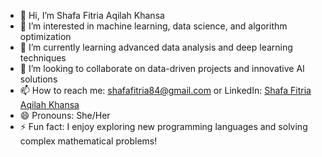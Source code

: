 - 👋 Hi, I’m Shafa Fitria Aqilah Khansa  
- 👀 I’m interested in machine learning, data science, and algorithm optimization  
- 🌱 I’m currently learning advanced data analysis and deep learning techniques  
- 💞️ I’m looking to collaborate on data-driven projects and innovative AI solutions  
- 📫 How to reach me: shafafitria84@gmail.com or LinkedIn: [Shafa Fitria Aqilah Khansa](https://www.linkedin.com/in/shafafitriaaqilahkhansa/)  
- 😄 Pronouns: She/Her  
- ⚡ Fun fact: I enjoy exploring new programming languages and solving complex mathematical problems!  
